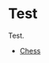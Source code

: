 # Test

Test.


-  [Chess](./chess.html)

<div id="text"></div>
 
<script>
document.getElementById("text").innerHTML = "Text added by JavaScript code";
</script>
